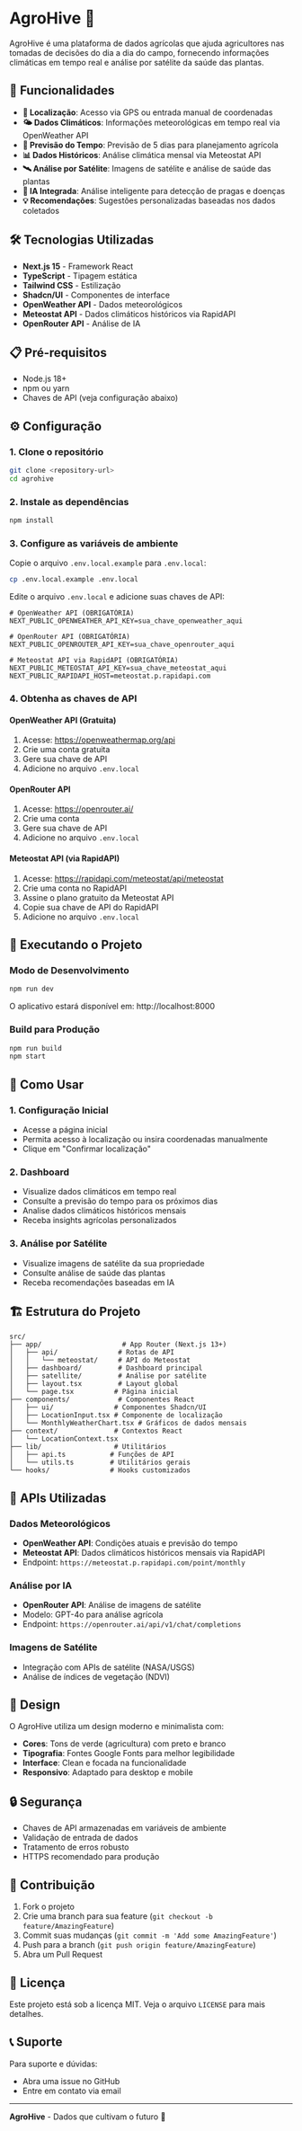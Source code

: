 # AgroHive 🌱

AgroHive é uma plataforma de dados agrícolas que ajuda agricultores nas tomadas de decisões do dia a dia do campo, fornecendo informações climáticas em tempo real e análise por satélite da saúde das plantas.

## 🚀 Funcionalidades

- **📍 Localização**: Acesso via GPS ou entrada manual de coordenadas
- **🌤️ Dados Climáticos**: Informações meteorológicas em tempo real via OpenWeather API
- **📅 Previsão do Tempo**: Previsão de 5 dias para planejamento agrícola
- **📊 Dados Históricos**: Análise climática mensal via Meteostat API
- **🛰️ Análise por Satélite**: Imagens de satélite e análise de saúde das plantas
- **🤖 IA Integrada**: Análise inteligente para detecção de pragas e doenças
- **💡 Recomendações**: Sugestões personalizadas baseadas nos dados coletados

## 🛠️ Tecnologias Utilizadas

- **Next.js 15** - Framework React
- **TypeScript** - Tipagem estática
- **Tailwind CSS** - Estilização
- **Shadcn/UI** - Componentes de interface
- **OpenWeather API** - Dados meteorológicos
- **Meteostat API** - Dados climáticos históricos via RapidAPI
- **OpenRouter API** - Análise de IA

## 📋 Pré-requisitos

- Node.js 18+ 
- npm ou yarn
- Chaves de API (veja configuração abaixo)

## ⚙️ Configuração

### 1. Clone o repositório
```bash
git clone <repository-url>
cd agrohive
```

### 2. Instale as dependências
```bash
npm install
```

### 3. Configure as variáveis de ambiente

Copie o arquivo `.env.local.example` para `.env.local`:
```bash
cp .env.local.example .env.local
```

Edite o arquivo `.env.local` e adicione suas chaves de API:

```env
# OpenWeather API (OBRIGATÓRIA)
NEXT_PUBLIC_OPENWEATHER_API_KEY=sua_chave_openweather_aqui

# OpenRouter API (OBRIGATÓRIA)
NEXT_PUBLIC_OPENROUTER_API_KEY=sua_chave_openrouter_aqui

# Meteostat API via RapidAPI (OBRIGATÓRIA)
NEXT_PUBLIC_METEOSTAT_API_KEY=sua_chave_meteostat_aqui
NEXT_PUBLIC_RAPIDAPI_HOST=meteostat.p.rapidapi.com
```

### 4. Obtenha as chaves de API

#### OpenWeather API (Gratuita)
1. Acesse: https://openweathermap.org/api
2. Crie uma conta gratuita
3. Gere sua chave de API
4. Adicione no arquivo `.env.local`

#### OpenRouter API
1. Acesse: https://openrouter.ai/
2. Crie uma conta
3. Gere sua chave de API
4. Adicione no arquivo `.env.local`

#### Meteostat API (via RapidAPI)
1. Acesse: https://rapidapi.com/meteostat/api/meteostat
2. Crie uma conta no RapidAPI
3. Assine o plano gratuito da Meteostat API
4. Copie sua chave de API do RapidAPI
5. Adicione no arquivo `.env.local`

## 🚀 Executando o Projeto

### Modo de Desenvolvimento
```bash
npm run dev
```

O aplicativo estará disponível em: http://localhost:8000

### Build para Produção
```bash
npm run build
npm start
```

## 📱 Como Usar

### 1. **Configuração Inicial**
- Acesse a página inicial
- Permita acesso à localização ou insira coordenadas manualmente
- Clique em "Confirmar localização"

### 2. **Dashboard**
- Visualize dados climáticos em tempo real
- Consulte a previsão do tempo para os próximos dias
- Analise dados climáticos históricos mensais
- Receba insights agrícolas personalizados

### 3. **Análise por Satélite**
- Visualize imagens de satélite da sua propriedade
- Consulte análise de saúde das plantas
- Receba recomendações baseadas em IA

## 🏗️ Estrutura do Projeto

```
src/
├── app/                    # App Router (Next.js 13+)
│   ├── api/               # Rotas de API
│   │   └── meteostat/     # API do Meteostat
│   ├── dashboard/         # Dashboard principal
│   ├── satellite/         # Análise por satélite
│   ├── layout.tsx         # Layout global
│   └── page.tsx          # Página inicial
├── components/            # Componentes React
│   ├── ui/               # Componentes Shadcn/UI
│   ├── LocationInput.tsx # Componente de localização
│   └── MonthlyWeatherChart.tsx # Gráficos de dados mensais
├── context/              # Contextos React
│   └── LocationContext.tsx
├── lib/                  # Utilitários
│   ├── api.ts           # Funções de API
│   └── utils.ts         # Utilitários gerais
└── hooks/               # Hooks customizados
```

## 🔧 APIs Utilizadas

### Dados Meteorológicos
- **OpenWeather API**: Condições atuais e previsão do tempo
- **Meteostat API**: Dados climáticos históricos mensais via RapidAPI
- Endpoint: `https://meteostat.p.rapidapi.com/point/monthly`

### Análise por IA
- **OpenRouter API**: Análise de imagens de satélite
- Modelo: GPT-4o para análise agrícola
- Endpoint: `https://openrouter.ai/api/v1/chat/completions`

### Imagens de Satélite
- Integração com APIs de satélite (NASA/USGS)
- Análise de índices de vegetação (NDVI)

## 🎨 Design

O AgroHive utiliza um design moderno e minimalista com:
- **Cores**: Tons de verde (agricultura) com preto e branco
- **Tipografia**: Fontes Google Fonts para melhor legibilidade
- **Interface**: Clean e focada na funcionalidade
- **Responsivo**: Adaptado para desktop e mobile

## 🔒 Segurança

- Chaves de API armazenadas em variáveis de ambiente
- Validação de entrada de dados
- Tratamento de erros robusto
- HTTPS recomendado para produção

## 🤝 Contribuição

1. Fork o projeto
2. Crie uma branch para sua feature (`git checkout -b feature/AmazingFeature`)
3. Commit suas mudanças (`git commit -m 'Add some AmazingFeature'`)
4. Push para a branch (`git push origin feature/AmazingFeature`)
5. Abra um Pull Request

## 📄 Licença

Este projeto está sob a licença MIT. Veja o arquivo `LICENSE` para mais detalhes.

## 📞 Suporte

Para suporte e dúvidas:
- Abra uma issue no GitHub
- Entre em contato via email

---

**AgroHive** - Dados que cultivam o futuro 🌱
